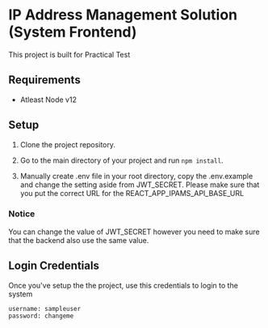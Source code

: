 
# IP Address Management Solution (System Frontend)

  

This project is built for Practical Test

  

## Requirements

  

- Atleast Node v12

  

## Setup

  

1. Clone the project repository.

2. Go to the main directory of your project and run `npm install`.

3. Manually create .env file in your root directory, copy the .env.example and change the setting aside from JWT_SECRET. Please make sure that you put the correct URL for the REACT_APP_IPAMS_API_BASE_URL

  

### Notice

  

You can change the value of JWT_SECRET however you need to make sure that the backend also use the same value.

  

## Login Credentials

Once you've setup the the project, use this credentials to login to the system

    username: sampleuser
    password: changeme
